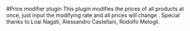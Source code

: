 #Price modifier plugin
This plugin modifies the prices of all products at once, just input the modifying rate and all prices will change .
Special thanks to Loai Nagati, Alessandro Castellani, Rodolfo Melogli.

